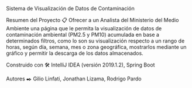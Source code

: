 Sistema de Visualización de Datos de Contaminación

Resumen del Proyecto 📋
Ofrecer a un Analista del Ministerio del Medio Ambiente una página que le permita la visualización de datos de contaminación ambiental (PM2.5 y PM10)
acumulada en base a determinados filtros, como lo son su visualización respecto a un rango de horas, según día, semana, mes o zona geográfica,
mostrarlos mediante un gráfico y permitir la descarga de los datos almacenados.

Construido con 🛠️
IntelliJ IDEA (versión 2019.1.2),
Spring Boot 

Autores ✒️
Gilio Linfati, 
Jonathan Lizama,
Rodrigo Pardo
